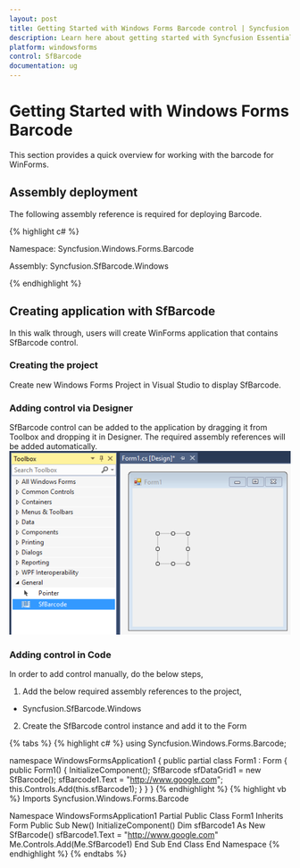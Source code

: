 ```yaml
---
layout: post
title: Getting Started with Windows Forms Barcode control | Syncfusion
description: Learn here about getting started with Syncfusion Essential Studio Windows Forms Barcode control and more.
platform: windowsforms
control: SfBarcode
documentation: ug
---
```

# Getting Started with Windows Forms Barcode
This section provides a quick overview for working with the barcode for WinForms.

## Assembly deployment
The following assembly reference is required for deploying Barcode.

{% highlight c# %}

Namespace: Syncfusion.Windows.Forms.Barcode

Assembly: Syncfusion.SfBarcode.Windows

{% endhighlight  %}

## Creating application with SfBarcode
In this walk through, users will create WinForms application that contains SfBarcode control.

### Creating the project
Create new Windows Forms Project in Visual Studio to display SfBarcode.

### Adding control via Designer
SfBarcode control can be added to the application by dragging it from Toolbox and dropping it in Designer. The required assembly references will be added automatically.
![Getting-Started_img1](Getting-Started_images/Getting-Started_img1.png)

### Adding control in Code
In order to add control manually, do the below steps,

1) 	Add the below required assembly references to the project,

* 	Syncfusion.SfBarcode.Windows

2)	Create the SfBarcode control instance and add it to the Form

{% tabs %}
{% highlight c# %}
using Syncfusion.Windows.Forms.Barcode;

namespace WindowsFormsApplication1
{
    public partial class Form1 : Form
    {
        public Form1()
        {
            InitializeComponent();
            SfBarcode sfDataGrid1 = new SfBarcode();
            sfBarcode1.Text = "http://www.google.com";
            this.Controls.Add(this.sfBarcode1);
        }
    }
}
{% endhighlight %}
{% highlight vb %}
Imports Syncfusion.Windows.Forms.Barcode

Namespace WindowsFormsApplication1
	Partial Public Class Form1
		Inherits Form
		Public Sub New()
			InitializeComponent()
			Dim sfBarcode1 As New SfBarcode()
			sfBarcode1.Text = "http://www.google.com"
			Me.Controls.Add(Me.SfBarcode1)
		End Sub
	End Class
End Namespace
{% endhighlight %}
{% endtabs %}
